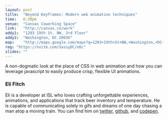 ```yaml
---
layout: post
title:  "Beyond Keyframes: Modern web animation techniques"
time:   6:30pm
venue:  "Canvas Coworking Space"
link:   "http://canvas.co/work"
addy1:  "1203 19th St. NW, 3rd Floor"
addy2:  "Washington, DC 20036"
map:    "http://maps.google.com/maps?q=1203+19th+St+NW,+Washington,+DC+20036"
reg: "https://nvite.com/SassyDC/e6c"
slides: ""
---
```


A non-dogmatic look at the place of CSS in web animation and how you can leverage javascript to easily produce crisp, flexible UI animations. 

### Eli Fitch

Eli is a developer at ISL who loves crafting unforgettable experiences, animations, and applications that track beer inventory and temperature.  He is capable of communicating solely in gifs and dreams of one day chasing a man atop a moving train.  You can find him on [twitter](http://twitter.com/elifitch), [github](http://github.com/elifitch), and [codepen](http://codepen.io/EliFitch).
